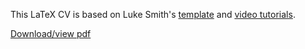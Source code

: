 This LaTeX CV is based on Luke Smith's [template](https://github.com/LukeSmithxyz/latex-templates/blob/master/cv.tex) and [video tutorials](https://videos.lukesmith.xyz/videos/watch/playlist/48a02be8-115a-4842-9ebf-6e3c6245f290?playlistPosition=8&resume=true).

[Download/view pdf](https://opmorgan.github.io/cv/cv.pdf)

